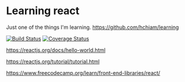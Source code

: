 # Learning react

Just one of the things I'm learning. <https://github.com/hchiam/learning>

[![Build Status](https://travis-ci.org/hchiam/learning-reactjs.svg?branch=master)](https://travis-ci.org/hchiam/learning-reactjs) [![Coverage Status](https://coveralls.io/repos/github/hchiam/learning-reactjs/badge.svg?branch=master)](https://coveralls.io/github/hchiam/learning-reactjs?branch=master)

https://reactjs.org/docs/hello-world.html

https://reactjs.org/tutorial/tutorial.html

https://www.freecodecamp.org/learn/front-end-libraries/react/
